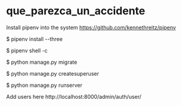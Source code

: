 # que_parezca_un_accidente

Install pipenv into the system https://github.com/kennethreitz/pipenv

$ pipenv install --three

$ pipenv shell -c

$ python manage.py migrate

$ python manage.py createsuperuser

$ python manage.py runserver

Add users here http://localhost:8000/admin/auth/user/
